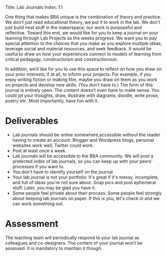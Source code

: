 Title: Lab Journals
Index: 1.1

One thing that makes BBA unique is the combination of theory and practice. We don't just read educational theory, we put it to work in the lab. We don't just build neat stuff in the makerspace; our work is purposeful and reflective. Toward this end, we would like for you to keep a journal on your learning through Lab Projects as the weeks progress. We want you to pay special attention to the choices that you make as you explore multiple ideas, leverage social and material resources, and seek feedback. It would be useful to draw on how your experiences connect to models of learning from critical pedagogy, constructivism and constructionism.

In addition, we’d like for you to use this space to reflect on how you draw on your prior interests, if at all, to inform your projects. For example, if you enjoy writing fiction or making film, maybe you draw on them as you work on projects and develop new skills. (You don’t have to.) The form of this journal is entirely open. The content doesn’t even have to make sense. You could jot your thoughts, draw, illustrate with diagrams, doodle, write prose, poetry etc. Most importantly, have fun with it.

# Deliverables

- Lab journals should be online somewhere,accessible without the reader having to create an account. Blogger and Wordpress blogs, personal websites work well; Twitter could work. 
- Post at least once a week.
- Lab journals will be accessible to the BBA community. We will post a protected index of lab journals, so you can keep up with your peers' processes if you want to.
- You don't have to identify yourself on the journal.
- Your lab journal is not your portfolio: It's great if it's messy, incomplete, and full of ideas you're not sure about. Snap pics and post ephemeral stuff. Later, you may be glad you have it. 
- Some people feel private about their process. Some people feel strongly about keeping lab journals on paper. If this is you, let's check in and we can work something out. 

# Assessment

The teaching team will periodically respond to your lab journal as colleagues and co-designers. The content of your journal won’t be assessed. It is mandatory to maintain it though.
